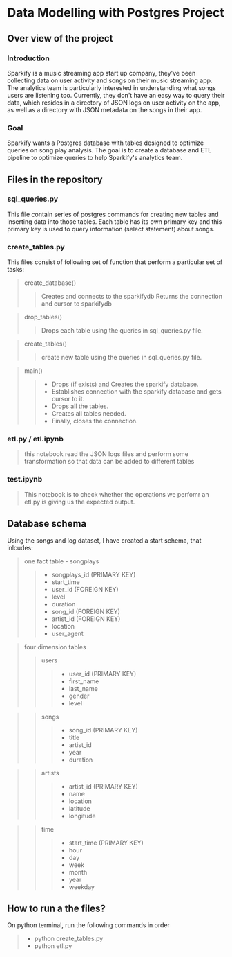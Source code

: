# Data Modelling with Postgres Project

## Over view of the project

### Introduction

Sparkify is a music streaming app start up company, they've been collecting data on user activity and songs on their music streaming app. The analytics team is particularly interested in understanding what songs users are listening too. Currently, they don't have an easy way to query their data, which resides in a directory of JSON logs on user activity on the app, as well as a directory with JSON metadata on the songs in their app.

### Goal

Sparkify wants a Postgres database with tables designed to optimize queries on song play analysis. The goal is to create a database and ETL pipeline to optimize queries to help Sparkify's analytics team.

## Files in the repository

### sql_queries.py

This file contain series of postgres commands for creating new tables and inserting data into those tables. Each table has its own primary key and this primary key is used to query information (select statement) about songs.

### create_tables.py

This files consist of following set of function that perform a particular set of tasks:

> create_database()
>> Creates and connects to the sparkifydb
>> Returns the connection and cursor to sparkifydb

> drop_tables()
>> Drops each table using the queries in sql_queries.py file.

> create_tables()
>> create new table using the queries in sql_queries.py file.

> main()
>> - Drops (if exists) and Creates the sparkify database. 
>> - Establishes connection with the sparkify database and gets cursor to it.  
>> - Drops all the tables.  
>> - Creates all tables needed.  
>> - Finally, closes the connection. 

### etl.py / etl.ipynb
> this notebook read the JSON logs files and perform some transformation so that data can be added to different tables

### test.ipynb
> This notebook is to check whether the operations we perfomr an etl.py is giving us the expected output.

## Database schema

Using the songs and log dataset, I have created a start schema, that inlcudes:
> one fact table - songplays
>> - songplays_id (PRIMARY KEY)
>> - start_time
>> - user_id  (FOREIGN KEY)
>> - level
>> - duration
>> - song_id (FOREIGN KEY)
>> - artist_id (FOREIGN KEY)
>> - location
>> - user_agent

> four dimension tables
>> users
>>> - user_id (PRIMARY KEY)
>>> - first_name
>>> - last_name
>>> - gender
>>> - level

>> songs
>>> - song_id (PRIMARY KEY)
>>> - title
>>> - artist_id
>>> - year
>>> - duration

>> artists
>>> - artist_id (PRIMARY KEY)
>>> - name
>>> - location
>>> - latitude
>>> - longitude

>> time
>>> - start_time (PRIMARY KEY)
>>> - hour
>>> - day
>>> - week
>>> - month
>>> - year
>>> - weekday

## How to run a the files?

On python terminal, run the following commands in order
> - python create_tables.py
> - python etl.py

